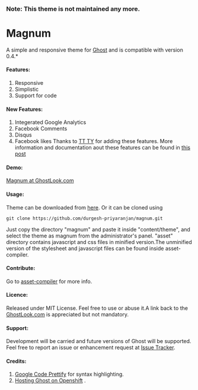 ### Note: This theme is not maintained any more.

# Magnum

A  simple and responsive theme for [Ghost](http://github.com/tryghost/ghost/) and is compatible with version 0.4.*

#### Features:
1) Responsive
2) Simplistic
3) Support for code

#### New Features:
1) Integerated Google Analytics
2) Facebook Comments
3) Disqus
4) Facebook likes
Thanks to [TT TY](https://github.com/totty90) for adding these features. More information and documentation aout these features can be found in [this post](http://www.webdesignporto.com/ghost-blog-theme-with-facebook-comments-and-likes/)


#### Demo:
[Magnum at GhostLook.com](http://magnum.ghostlook.com/)


#### Usage:
Theme can be downloaded from [here](https://github.com/durgesh-priyaranjan/magnum/archive/master.zip). Or it can be cloned using

    git clone https://github.com/durgesh-priyaranjan/magnum.git
    
Just copy the directory "magnum" and paste it inside "content/theme", and select the theme as magnum from the administrator's panel. "asset" directory contains javascript and css files in minified version.The unminified version of the stylesheet and javascript files can be found inside asset-compiler.

#### Contribute:
Go to [asset-compiler](/asset-compiler) for more info.

#### Licence:
Released under MIT License. Feel free to use or abuse it.A link back to the [GhostLook.com](http://magnum.ghostlook.com/) is appreciated but not mandatory.

#### Support:
Development will be carried and future versions of Ghost will be supported. Feel free to report an issue or enhancement request at [Issue Tracker](https://github.com/durgesh-priyaranjan/magnum/issues). 

#### Credits:
1) [Google Code Prettify](http://code.google.com/p/google-code-prettify/) for syntax highlighting.
2) [Hosting Ghost on Openshift](https://github.com/Laures/ghost-openshift-quickstart) .
